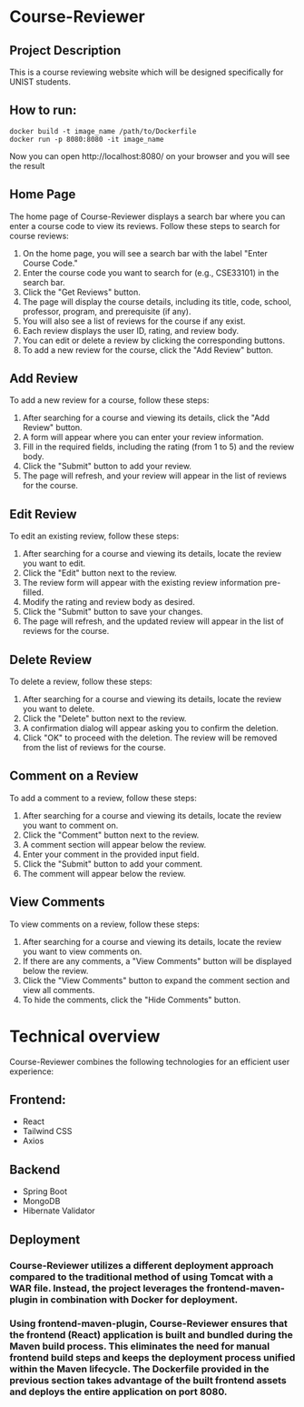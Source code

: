 # Course-Reviewer

## Project Description

This is a course reviewing website which will be designed specifically for UNIST students.

## How to run:

```
docker build -t image_name /path/to/Dockerfile
docker run -p 8080:8080 -it image_name
```

Now you can open http://localhost:8080/ on your browser and you will see the result

## Home Page

The home page of Course-Reviewer displays a search bar where you can enter a course code to view its reviews. Follow these steps to search for course reviews:

1. On the home page, you will see a search bar with the label "Enter Course Code."
2. Enter the course code you want to search for (e.g., CSE33101) in the search bar.
3. Click the "Get Reviews" button.
4. The page will display the course details, including its title, code, school, professor, program, and prerequisite (if any).
5. You will also see a list of reviews for the course if any exist.
6. Each review displays the user ID, rating, and review body.
7. You can edit or delete a review by clicking the corresponding buttons.
8. To add a new review for the course, click the "Add Review" button.

## Add Review

To add a new review for a course, follow these steps:

1. After searching for a course and viewing its details, click the "Add Review" button.
2. A form will appear where you can enter your review information.
3. Fill in the required fields, including the rating (from 1 to 5) and the review body.
4. Click the "Submit" button to add your review.
5. The page will refresh, and your review will appear in the list of reviews for the course.

## Edit Review

To edit an existing review, follow these steps:

1. After searching for a course and viewing its details, locate the review you want to edit.
2. Click the "Edit" button next to the review.
3. The review form will appear with the existing review information pre-filled.
4. Modify the rating and review body as desired.
5. Click the "Submit" button to save your changes.
6. The page will refresh, and the updated review will appear in the list of reviews for the course.

## Delete Review

To delete a review, follow these steps:

1. After searching for a course and viewing its details, locate the review you want to delete.
2. Click the "Delete" button next to the review.
3. A confirmation dialog will appear asking you to confirm the deletion.
4. Click "OK" to proceed with the deletion.
   The review will be removed from the list of reviews for the course.

## Comment on a Review

To add a comment to a review, follow these steps:

1. After searching for a course and viewing its details, locate the review you want to comment on.
2. Click the "Comment" button next to the review.
3. A comment section will appear below the review.
4. Enter your comment in the provided input field.
5. Click the "Submit" button to add your comment.
6. The comment will appear below the review.

## View Comments

To view comments on a review, follow these steps:

1. After searching for a course and viewing its details, locate the review you want to view comments on.
2. If there are any comments, a "View Comments" button will be displayed below the review.
3. Click the "View Comments" button to expand the comment section and view all comments.
4. To hide the comments, click the "Hide Comments" button.

# Technical overview

Course-Reviewer combines the following technologies for an efficient user experience:

## Frontend:

- React
- Tailwind CSS
- Axios

## Backend

- Spring Boot
- MongoDB
- Hibernate Validator

## **Deployment**

### Course-Reviewer utilizes a different deployment approach compared to the traditional method of using Tomcat with a WAR file. Instead, the project leverages the frontend-maven-plugin in combination with Docker for deployment.

### Using frontend-maven-plugin, Course-Reviewer ensures that the frontend (React) application is built and bundled during the Maven build process. This eliminates the need for manual frontend build steps and keeps the deployment process unified within the Maven lifecycle. The Dockerfile provided in the previous section takes advantage of the built frontend assets and deploys the entire application on port 8080.
